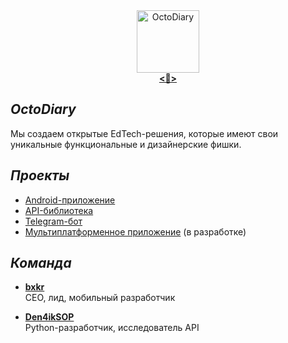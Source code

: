 <div align=center><img src="https://avatars.githubusercontent.com/u/90847608?s=200&v=4" alt="OctoDiary" width="100">
<br><a href="https://t.me/OctoDiary"><b><📢></b></a>
</div>

## $`OctoDiary`$  
Мы создаем открытые EdTech-решения, которые имеют свои уникальные функциональные и дизайнерские фишки.

## $`Проекты`$  

- [Android-приложение](https://github.com/OctoDiary/OctoDiary-kt)
- [API-библиотека](https://github.com/OctoDiary/OctoDiary-py)  
- [Telegram-бот](https://github.com/OctoDiary/OctoDiary-tg)
- [Мультиплатформенное приложение](https://github.com/OctoDiary/OctoDiary) (в разработке)

## $`Команда`$  

- [**bxkr**](https://github.com/bxkr/)  
CEO, лид, мобильный разработчик

- [**Den4ikSOP**](https://github.com/Den4ikSuperOstryyPer4ik)  
Python-разработчик, исследователь API
